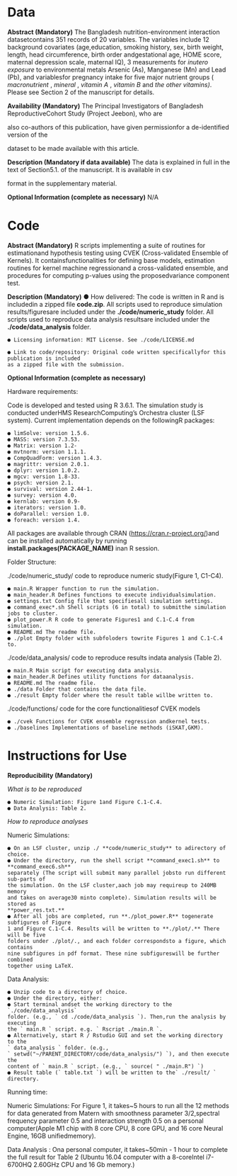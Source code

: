 # Data

**Abstract (Mandatory)**
The Bangladesh nutrition-environment interaction datasetcontains 351 records of 20 variables.
The variables include 12 background covariates (age,education, smoking history, sex, birth
weight, length, head circumference, birth order andgestational age, HOME score, maternal
depression scale, maternal IQ), 3 measurements for _inutero exposure_ to environmental metals
Arsenic (As), Manganese (Mn) and Lead (Pb), and variablesfor pregnancy intake for five major
nutrient groups ( _macronutrient_ , _mineral_ , _vitamin A_ , _vitamin B_ and _the other vitamins)_. Please see
Section 2 of the manuscript for details.

**Availability (Mandatory)**
The Principal Investigators of Bangladesh ReproductiveCohort Study (Project Jeebon), who are

also co-authors of this publication, have given permissionfor a de-identified version of the

dataset to be made available with this article.

**Description (Mandatory if data available)**
The data is explained in full in the text of Section5.1. of the manuscript. It is available in csv

format in the supplementary material.

**Optional Information (complete as necessary)**
N/A


# Code

**Abstract (Mandatory)**
R scripts implementing a suite of routines for estimationand hypothesis testing using CVEK
(Cross-validated Ensemble of Kernels). It containsfunctionalities for defining base models,
estimation routines for kernel machine regressionand a cross-validated ensemble, and
procedures for computing p-values using the proposedvariance component test.

**Description (Mandatory)**
● How delivered: The code is written in R and is includedin a zipped file **code.zip**.
All scripts used to reproduce simulation results/figuresare included under the
**./code/numeric_study** folder.
All scripts used to reproduce data analysis resultsare included under the
**./code/data_analysis** folder.

```
● Licensing information: MIT License. See ./code/LICENSE.md
```
```
● Link to code/repository: Original code written specificallyfor this publication is included
as a zipped file with the submission.
```
**Optional Information (complete as necessary)**

Hardware requirements:

Code is developed and tested using R 3.6.1.
The simulation study is conducted underHMS ResearchComputing’s Orchestra cluster (LSF
system). Current implementation depends on the followingR packages:

```
● limSolve: version 1.5.6.
● MASS: version 7.3.53.
● Matrix: version 1.2-
● mvtnorm: version 1.1.1.
● CompQuadForm: version 1.4.3.
● magrittr: version 2.0.1.
● dplyr: version 1.0.2.
● mgcv: version 1.8-33.
● psych: version 2.1.
● survival: version 2.44-1.
● survey: version 4.0.
● kernlab: version 0.9-
● iterators: version 1.0.
● doParallel: version 1.0.
● foreach: version 1.4.
```
All packages are available through CRAN (https://cran.r-project.org/)and can be installed
automatically by running **install.packages(PACKAGE_NAME)** inan R session.


Folder Structure:

./code/numeric_study/ code to reproduce numeric study(Figure 1, C1-C4).

```
● main.R Wrapper function to run the simulation.
● main_header.R Defines functions to execute individualsimulation.
● settings.txt Config file that specifiesall simulation settings.
● command_exec*.sh Shell scripts (6 in total) to submitthe simulation jobs to cluster.
● plot_power.R R code to generate Figures1 and C.1-C.4 from simulation.
● README.md The readme file.
● ./plot Empty folder with subfoloders towrite Figures 1 and C.1-C.4 to.
```
./code/data_analysis/ code to reproduce results indata analysis (Table 2).

```
● main.R Main script for executing data analysis.
● main_header.R Defines utility functions for dataanalysis.
● README.md The readme file.
● ./data Folder that contains the data file.
● ./result Empty folder where the result table willbe written to.
```
./code/functions/ code for the core functionalitiesof CVEK models

```
● ./cvek Functions for CVEK ensemble regression andkernel tests.
● ./baselines Implementations of baseline methods (iSKAT,GKM).
```

# Instructions for Use

**Reproducibility (Mandatory)**

*What is to be reproduced*

```
● Numeric Simulation: Figure 1and Figure C.1-C.4.
● Data Analysis: Table 2.
```

*How to reproduce analyses*

Numeric Simulations:

```
● On an LSF cluster, unzip ./ **code/numeric_study** to adirectory of choice.
● Under the directory, run the shell script **command_exec1.sh** to **command_exec6.sh**
separately (The script will submit many parallel jobsto run different sub-parts of
the simulation. On the LSF cluster,aach job may requireup to 240MB memory
and takes on average30 minto complete). Simulation results will be stored as
**power_res.txt.**
● After all jobs are completed, run **./plot_power.R** togenerate subfigures of Figure
1 and Figure C.1-C.4. Results will be written to **./plot/.** There will be five
folders under ./plot/., and each folder correspondsto a figure, which contains
nine subfigures in pdf format. These nine subfigureswill be further combined
together using LaTeX.
```

Data Analysis:

```
● Unzip code to a directory of choice.
● Under the directory, either:
● Start terminal andset the working directory to the `./code/data_analysis`
folder. (e.g., ` cd ./code/data_analysis `). Then,run the analysis by executing
the ` main.R ` script. e.g. ` Rscript ./main.R `.
● Alternatively, start R / Rstudio GUI and set the working directory to the
` data_analysis ` folder. (e.g.,
` setwd("~/PARENT_DIRECTORY/code/data_analysis/") `), and then execute the
content of ` main.R ` script. (e.g., ` source( " ./main.R") `)
● Result table (` table.txt `) will be written to the` ./result/ ` directory.
```

Running time:

Numeric Simulations: For Figure 1, it takes~5 hours to run all the 12 methods for data
generated from Matern with smoothness parameter 3/2,spectral frequency parameter
0.5 and interaction strength 0.5 on a personal computer(Apple M1 chip with 8 core CPU,
8 core GPU, and 16 core Neural Engine, 16GB unifiedmemory).

Data Analysis : Ona personal computer, it takes~50min - 1 hour to complete the full
result for Table 2 (Ubuntu 16.04 computer with a 8-coreIntel i7-6700HQ 2.60GHz CPU
and 16 Gb memory.)
